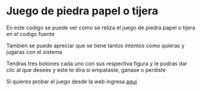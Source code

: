 # Juego de piedra papel o tijera

En este codigo se puede ver como se reliza el juego de piedra papel o tijera en el codigo fuente

Tambien se puede apreciar que se tiene tantos intentos como quieras y jugaras con el sistema

Tendras tres botones cada uno con sus respectiva figura y le podras dar clic al que desees y este te dira si empataste, ganase o perdiste

Si quieres probar el juego desde la web ingresa [aqui](https://keen-turing-5f88cb.netlify.app/)
 
